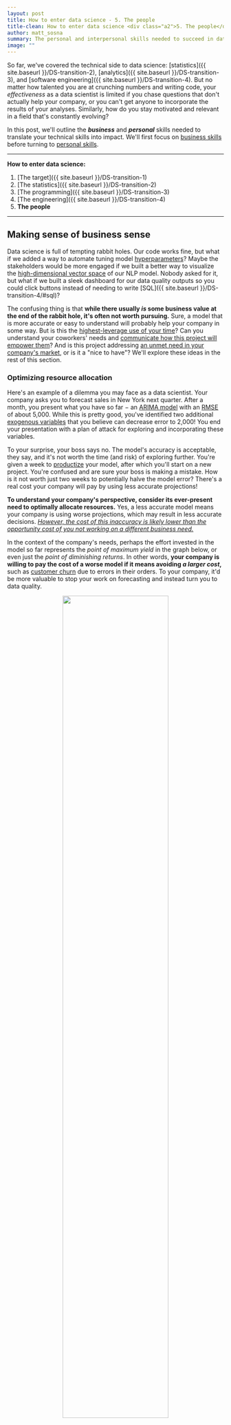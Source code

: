 ```yaml
---
layout: post
title: How to enter data science - 5. The people
title-clean: How to enter data science <div class="a2">5. The people</div>
author: matt_sosna
summary: The personal and interpersonal skills needed to succeed in data science
image: ""
---
```


So far, we've covered the technical side to data science: [statistics]({{  site.baseurl  }}/DS-transition-2), [analytics]({{  site.baseurl  }}/DS-transition-3), and [software engineering]({{  site.baseurl  }}/DS-transition-4). But no matter how talented you are at crunching numbers and writing code, your *effectiveness* as a data scientist is limited if you chase questions that don't actually help your company, or you can't get anyone to incorporate the results of your analyses. Similarly, how do you stay motivated and relevant in a field that's constantly evolving?

In this post, we'll outline the _**business**_ and _**personal**_ skills needed to translate your technical skills into impact. We'll first focus on [business skills](#making-sense-of-business-sense) before turning to [personal skills](#the-self-parameter).

---
**How to enter data science:**
1. [The target]({{  site.baseurl  }}/DS-transition-1)
2. [The statistics]({{  site.baseurl  }}/DS-transition-2)
3. [The programming]({{  site.baseurl  }}/DS-transition-3)
4. [The engineering]({{  site.baseurl  }}/DS-transition-4)
5. **The people**

---

## Making sense of business sense
Data science is full of tempting rabbit holes. Our code works fine, but what if we added a way to automate tuning model [hyperparameters](https://machinelearningmastery.com/difference-between-a-parameter-and-a-hyperparameter/)? Maybe the stakeholders would be more engaged if we built a better way to visualize the [high-dimensional vector space](https://towardsdatascience.com/lets-understand-the-vector-space-model-in-machine-learning-by-modelling-cars-b60a8df6684f) of our NLP model. Nobody asked for it, but what if we built a sleek dashboard for our data quality outputs so you could click buttons instead of needing to write [SQL]({{  site.baseurl  }}/DS-transition-4/#sql)?

The confusing thing is that **while there usually _is_ some business value at the end of the rabbit hole, it's often not worth pursuing.** Sure, a model that is more accurate or easy to understand will probably help your company in some way. But is this the [highest-leverage use of your time](#optimizing-resource-allocation)? Can you understand your coworkers' needs and [communicate how this project will empower them](#empowering-coworkers)? And is this project addressing [an unmet need in your company's market](#understanding-the-market), or is it a "nice to have"? We'll explore these ideas in the rest of this section.

### Optimizing resource allocation
Here's an example of a dilemma you may face as a data scientist. Your company asks you to forecast sales in New York next quarter. After a month, you present what you have so far $-$ an [ARIMA model](https://www.machinelearningplus.com/time-series/arima-model-time-series-forecasting-python/) with an [RMSE](https://www.statisticshowto.com/probability-and-statistics/regression-analysis/rmse-root-mean-square-error/) of about 5,000. While this is pretty good, you've identified two additional [exogenous variables](https://towardsdatascience.com/time-series-forecasting-a-getting-started-guide-c435f9fa2216) that you believe can decrease error to 2,000! You end your presentation with a plan of attack for exploring and incorporating these variables.

To your surprise, your boss says no. The model's accuracy is acceptable, they say, and it's not worth the time (and risk) of exploring further. You're given a week to [productize](https://www.datapred.com/blog/productizing-machine-learning-models-what-is-required) your model, after which you'll start on a new project. You're confused and are sure your boss is making a mistake. How is it not worth just two weeks to potentially halve the model error? There's a real cost your company will pay by using less accurate projections!

**To understand your company's perspective, consider its ever-present need to optimally allocate resources.** Yes, a less accurate model means your company is using worse projections, which may result in less accurate decisions. <u><i>However, the cost of this inaccuracy is likely lower than the <a href="https://www.investopedia.com/terms/o/opportunitycost.asp">opportunity cost</a> of you not working on a different business need.</i></u>

In the context of the company's needs, perhaps the effort invested in the model so far represents the *point of maximum yield* in the graph below, or even just the *point of diminishing returns*. In other words, **your company is willing to pay the cost of a worse model if it means avoiding *a larger cost*,** such as [customer churn](https://blog.hubspot.com/service/what-is-customer-churn) due to errors in their orders. To your company, it'd be more valuable to stop your work on forecasting and instead turn you to data quality.

<center>
<img src = "{{  site.baseurl  }}/images/careers/DS-5/diminishing_returns.jpg" height="70%" width="70%">
</center>
<span style="font-size: 12px"><i>Source: [The Peak Performance Center](https://thepeakperformancecenter.com/business/strategic-management/the-law-of-diminishing-returns/law-of-diminishing-returns/)</i></span>

It's easy to get frustrated by being cut short on a project, especially if you've sunk time into it or have finally built up steam. It's important, though, to **separate your feelings about a project from your judgment on whether it's worth pursuing.** Focusing on how you can best benefit your company, rather than just pursuing questions you alone find interesting, will make you a far more effective employee.<sup>[[1]](#1-optimizing-resource-allocation)</sup>

The next sections will cover how to best help your company through [empowering coworkers](#empowering-coworkers) and [understanding the market](#understanding-the-market). A solid understanding here will enable more productive conversations with your boss, product manager, or other internal departments. It will also help build trust in data science initiatives you may bring to the table, as you will be able to better communicate how they will help the company.

### Empowering coworkers
Let's get something out of the way upfront: **the best way to empower your coworkers is to _ask them what they need._** You'll save a lot of time and effort by getting your coworker needs from the source, rather than guessing at what they want. Your sleek and informative dashboard doesn't matter *if it's asking a question your coworkers aren't actually asking!*

Your non-technical coworkers usually don't need fancy machine learning to be more productive. For someone who doesn't code for a living, their major pain points are more likely to be:
1. The amount of time they spend clicking around to gather or move data
2. A lack of visibility on issues they're responsible for (e.g. data quality)

Luckily, these are areas that can be straightforward to automate and can dramatically help your coworkers. You can get a ton of mileage, for example, with creating Python scripts that run nightly, pulling data from various sources and outputting a CSV that's automatically [pulled into Google Sheets](https://webapps.stackexchange.com/questions/40658/pull-csv-data-from-url-to-google-spreadsheet) or [sent as an email](https://github.com/sendgrid/sendgrid-python).<sup>[[2]](#2-empowering-coworkers)</sup> (If *every* request is about accessing data, though, this may be a bigger issue, and one for the software engineering or data engineering teams.)

But let's say that the service you're providing *is* more technical, such as anomaly detection or sales forecasting. **Being able to communicate _how the model works_ is critical.**


Of course, there's the push back: coworkers might be wary of adopting a tool they don't understand will help them. There's always resistance to change.


#### Understanding coworker needs
Think from their perspective: what do they need to make their jobs easier?


#### Explainability
Being able to clearly and succinctly explain how models work is critical.

Need to be able to explain *how* and *why* a model works. Why does it work this way? But even more difficult: why does it *not* work *all the other ways*?


### Understanding the market

Don't stress about being an expert in this. But to vastly improve the value you can bring to your company, seek to understand the context your company is in. Look at what competitors' data science teams are doing. What are [best team practices at top companies](https://docs.microsoft.com/en-us/azure/machine-learning/team-data-science-process/overview)?

* [key performance indicators](https://www.investopedia.com/terms/k/kpi.asp)
* Elite DS: https://www.cio.com/article/3263790/the-essential-skills-and-traits-of-an-expert-data-scientist.html
  - Critical thinking, communication, DS intuition (right tool for right job), risk analysis, process improvement. Being able to explain *how* and *why* a model works is important.


## The `self` parameter
We'll shift now from talking about business sense to talking about self $-$ how to *consistently deliver.*

There's not much I can say that people like Nir Eyal (Indistractable), James Clear (Atomic Habits), and plenty of others can do much better. But I can share, at least, some productivity tips that I think are applicable to data science.

For it to be impactful, it needs to be relevant. There's a philosophy/lifestyle for successful people in tech: you need to constantly be learning. There's a sort of humility in knowing that the in-demand tools of the day will keep changing. It's like resting on a slowly-moving treadmill... stop moving and you'll gradually slip away.


* Need to constantly be learning and improving
* New technologies and frameworks will come, and you'll need to learn them to stay relevant.


### CI: Continuous Improvement
Data science is constantly evolving. You need to keep learning.

[Julia](https://julialang.org/) in the future.

Armin Ronacher, the creator of Python's [Flask](https://flask.palletsprojects.com/en/1.1.x/) library, has even [moved on to the language Rust](https://www.youtube.com/watch?v=saW18UvYLQg).

* You need to love programming. For most of your day, for most of your days, you're going to be reading and writing code.
* You need to love learning. There is a staggering amount to programming languages and frameworks out there. There's also a huge number of ways to get a job done, ranging from barely getting the job done to being computationally optimized and able to handle any attempt at forcing an error. Like the Red Queen in *Alice and Wonderland*, you can't stay still - you need to always be learning. (Or you'll eventually end up only able to write code in increasingly esoteric situations, like Maryland's recent call for COBOL programmers...)



It's tempting to follow the path of least resistance as a data scientist. It's enjoyable to keep analyzing data, so let's run some more analyses. I like writing tests, so it's easy to justify refactoring an old repo. Maybe we want to read just a few more articles before we can really start on our thing.


In other words, *given the context the company is currently in, what's the best thing to do?*

This varies by industry and over time. Perhaps a competitor has just come out with a product that gives them an advantage, and you need to build a similar product to avoid losing customers.


### The data science vacuum

fall into the "data science vacuum," as I like to think of it. In the vacuum, we can just focus on the analysis and the code.

But the issue with the vacuum is that we lack the **context** for crunching our numbers.

ignore the interpersonal aspect of data science. Our job is to crunch the numbers, to parse the signals from the noise and uncover the truth. The truth should speak for itself

"Storytelling"

But in this post, we'll instead ask **what** tasks to focus on and **why**? What are the questions that actually help a business move forward?

### Table of contents
1. Critical thinking
  - Like with the statistics post, being able to identify the cause of trends. Parsing signals from noise


* Need to focus on what the business needs are
 - e.g. customers feel like they're not getting enough value from your product. So you need to make that value more visible. e.g. Can you quantify the benefits, such as savings, or increased revenue for them, relative to the cost of your product? Can you do this in a way that controls for external factors like seasonality (e.g. more people buy stuff in November/December)?


**Business skills:** knowing _**what**_ to do and _**why**_
**Personal skills:** knowing how to _**consistently deliver**_

Some thoughts:
* [Speed-accuracy tradeoff](https://link.springer.com/referenceworkentry/10.1007%2F978-0-387-79948-3_1247) from neuroscience. **You need to operate with constraints in mind.** You likely don't have the time to deliver a perfect analysis. Diminishing returns.


* **Business**
- [ ] Strong ability to explain technical concepts
- [ ] Focus on how to best deliver business value <br><br>




### Final business thoughts
A word to the wise, though... programming skills are often easier to pick up than domain knowledge. There are dozens of resources out there for learning coding. Not so many for getting hands-on experience with Building Automation Systems, or legal documentation, or whatever. Think about what you would need a professional to teach you vs. what you can learn on your own.

## Personal skills


## Concluding thoughts
This series has covered a lot. We started by talking about [how to navigate the diversity of data science roles]({{  site.baseurl  }}/DS-transition-1) before going into detail on some useful technical skills: [statistics]({{  site.baseurl  }}/DS-transition-2), [analytics]({{  site.baseurl  }}/DS-transition-3), and [software engineering]({{  site.baseurl  }}/DS-transition-4). The last three posts covered **how** to accomplish a task as a data scientist.

## Footnotes
#### 1. [Optimizing resource allocation](#optimizing-resource-allocation)
It may sound like this section is arguing that <u><i>the work you want to do</i></u> and <u><i>what's best for the company</i></u> are two separate and irreconcilable worlds, which isn't necessarily the case. **If you're focused on delivering business value, i.e. doing work that truly drives positive change at your company, then these two worlds will neatly overlap.** The issue is if you want to *only* build machine learning models and [none of the steps *around* the models]({{  site.baseurl  }}/DS-transition-3/#machine-learning), such as cleaning data, building pipelines, and soliciting and incorporating feedback from users. Shifting your goal from doing "cool data science" to doing "*impactful* data science" will help your goals align with your company's.

But you also shouldn't expect your job to completely fulfill you professionally, and definitely not personally. When I wasn't getting as much teaching as I wanted after leaving academia, a former boss introduced me to the [Trilogy coding boot camp](https://www.trilogyed.com/programs/), where I now happily tutor. Indeed, this article by Kabir Sehgal [in the *Harvard Business Review*](https://hbr.org/2017/04/why-you-should-have-at-least-two-careers) argues that everyone should have at least *two* careers (!), as that lets you enjoy different jobs for what they *do* offer.

#### 2. [Empowering coworkers](#empowering-coworkers)
An obligatory note of caution: it's easy to introduce a ton of [scope creep](https://en.wikipedia.org/wiki/Scope_creep) with one-off scripts as feedback from your coworkers comes in. As best you can, try to establish the scope upfront, defining the point after which feedback is be treated as a [feature request](https://craft.io/knowledge-center/7-useful-tips-to-manage-feature-requests) with a slower turnaround time. Similarly, to avoid taking on too much [tech debt](https://en.wikipedia.org/wiki/Technical_debt), at some point it will be important to [modularize the code]({{  site.baseurl  }}/DS-transition-4/#object-oriented-programming).
